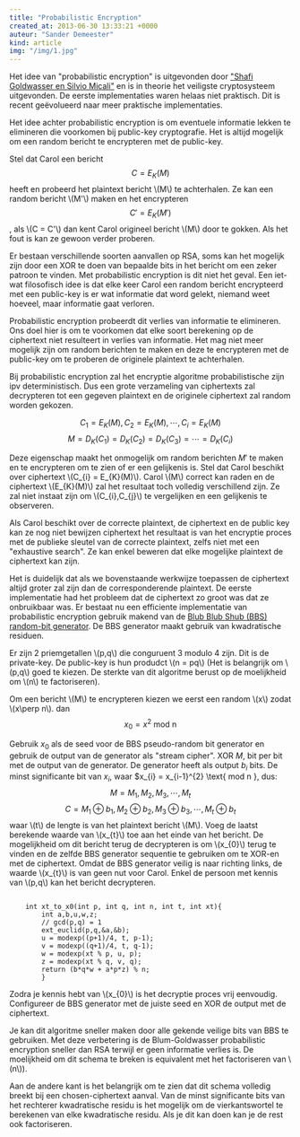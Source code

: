 ```yaml
---
title: "Probabilistic Encryption"
created_at: 2013-06-30 13:33:21 +0000
auteur: "Sander Demeester"
kind: article
img: "/img/1.jpg"
---
```


Het idee van "probabilistic encryption" is uitgevonden door ["Shafi Goldwasser en Silvio Micali"](http://people.csail.mit.edu/joanne/shafi-pubs.html) en is in theorie het veiligste cryptosysteem uitgevonden. De eerste implementaties waren helaas niet praktisch. Dit is recent geëvolueerd naar meer praktische implementaties.

Het idee achter probabilistic encryption is om eventuele informatie lekken te elimineren die voorkomen bij public-key cryptografie. Het is altijd mogelijk om een random bericht te encrypteren met de public-key.

Stel dat Carol een bericht <notextile>$$C = E_{K}(M)$$</notextile> heeft en probeerd het plaintext bericht \\(M\\) te achterhalen. Ze kan een random bericht \\(M'\\) maken en het encrypteren <notextile>$$C' = E_{K}(M')$$</notextile>, als \\(C = C'\\) dan kent Carol origineel bericht \\(M\\) door te gokken. Als het fout is kan ze gewoon verder proberen.

Er bestaan verschillende soorten aanvallen op RSA, soms kan het mogelijk zijn door een XOR te doen van bepaalde bits in het bericht om een zeker patroon te vinden. Met probabilistic encryption is dit niet het geval. Een iet-wat filosofisch idee is dat elke keer Carol een random bericht encrypteerd met een public-key is er wat informatie dat word gelekt, niemand weet hoeveel, maar informatie gaat verloren. 

Probabilistic encryption probeerdt dit verlies van informatie te elimineren. Ons doel hier is om te voorkomen dat elke soort berekening op de ciphertext niet resulteert in verlies van informatie. Het mag niet meer mogelijk zijn om random berichten te maken en deze te encrypteren met de public-key om te proberen de originele plaintext te achterhalen.

Bij probabilistic encryption zal het encryptie algoritme probabilistische zijn ipv deterministisch. Dus een grote verzameling van ciphertexts zal decrypteren tot een gegeven plaintext en de originele ciphertext zal random worden gekozen.

<notextfile>$$
C_{1} = E_{K}(M), C_{2} = E_{K}(M),\cdots, C_{i} = E_{K}(M)
$$<notextile>
<notextile>$$
M = D_{K}(C_{1}) = D_{K}(C_{2}) = D_{K}(C_{3}) = \cdots = D_{K}(C_{i})
$$<notextile>

Deze eigenschap maakt het onmogelijk om random berichten <notextile>$M'$</notextile> te maken en te encrypteren om te zien of er een gelijkenis is.
Stel dat Carol beschikt over ciphertext \\(C_{i} = E_{K}(M)\\). Carol \\(M\\) correct kan raden en de ciphertext \\(E_{K}(M)\\) zal het resultaat toch volledig verschillend zijn. Ze zal niet instaat zijn om \\(C_{i},C_{j}\\) te vergelijken en een gelijkenis te observeren.

Als Carol beschikt over de correcte plaintext, de ciphertext en de public key kan ze nog niet bewijzen ciphertext het resultaat is van het encryptie proces met de publieke sleutel van de correcte plaintext, zelfs niet met een "exhaustive search". Ze kan enkel beweren dat elke mogelijke plaintext de ciphertext kan zijn.

Het is duidelijk dat als we bovenstaande werkwijze toepassen de ciphertext altijd groter zal zijn dan de corresponderende plaintext. De eerste implementatie had het probleem dat de ciphertext zo groot was dat ze onbruikbaar was. Er bestaat nu een efficiente implementatie van probabilistic encryption gebruik makend van de [Blub Blub Shub (BBS) random-bit generator](https://dl.acm.org/citation.cfm?id=19501). De BBS generator maakt gebruik van kwadratische residuen.

Er zijn 2 priemgetallen \\(p,q\\) die conguruent 3 modulo 4 zijn. Dit is de private-key. De public-key is hun produdct \\(n = pq\\) (Het is belangrijk om \\(p,q\\) goed te kiezen. De sterkte van dit algoritme berust op de moelijkheid om \\(n\\) te factoriseren).

Om een bericht \\(M\\) te encrypteren kiezen we eerst een random \\(x\\) zodat \\(x\perp n\\).
dan
<notextile>
$$
x_{0} = x^{2} \text{ mod n }
$$
</notextile>

Gebruik <notextile>$x_{0}$</notextile> als de seed voor de BBS pseudo-random bit generator en gebruik de output van de generator als "stream cipher".
XOR <notextile>$M$</notextile>, bit per bit met de output van de generator. De generator heeft als output <notextile>$b_{i}$</notextile> bits. De minst significante bit van <notextile>$x_{i}$</notextile>, waar <notextile>$x_{i} = x_{i-1}^{2} \text{ mod n }, dus:
<notextile>
$$
M = M_{1}, M_{2}, M_{3},\cdots,M_{t}
$$
$$
C = M_{1} \oplus b_{1}, M_{2} \oplus b_{2}, M_{3} \oplus b_{3},\cdots,M_{t} \oplus b_{t}
$$
</notextile>
waar \\(t\\) de lengte is van het plaintext bericht \\(M\\).
Voeg de laatst berekende waarde van \\(x_{t}\\) toe aan het einde van het bericht.
De mogelijkheid om dit bericht terug de decrypteren is om \\(x_{0}\\) terug te vinden en de zelfde BBS generator sequentie te gebruiken om te XOR-en met de ciphertext. Omdat de BBS generator veilig is naar richting links, de waarde \\(x_{t}\\) is van geen nut voor Carol. Enkel de persoon met kennis van \\(p,q\\) kan het bericht decrypteren.

<code>
	int xt_to_x0(int p, int q, int n, int t, int xt){
	    int a,b,u,w,z;
	    // gcd(p,q) = 1
	    ext_euclid(p,q,&a,&b);
	    u = modexp((p+1)/4, t, p-1);
	    v = modexp((q+1)/4, t, q-1);
	    w = modexp(xt % p, u, p);
	    z = modexp(xt % q, v, q);
	    return (b*q*w + a*p*z) % n;
	    }	   
</code>

Zodra je kennis hebt van \\(x_{0}\\) is het decryptie proces vrij eenvoudig. Configureer de BBS generator met de juiste seed en XOR de output met de ciphertext.

Je kan dit algoritme sneller maken door alle gekende veilige bits van BBS te gebruiken. Met deze verbetering is de Blum-Goldwasser probabilistic encryption sneller dan RSA terwijl er geen informatie verlies is. De moelijkheid om dit schema te breken is equivalent met het factoriseren van \\(n\\)).

Aan de andere kant is het belangrijk om te zien dat dit schema volledig breekt bij een chosen-ciphertext aanval. Van de minst significante bits van het rechterer kwadratische residu is het mogelijk om de vierkantswortel te berekenen van elke kwadratische residu. Als je dit kan doen kan je de rest ook factoriseren.